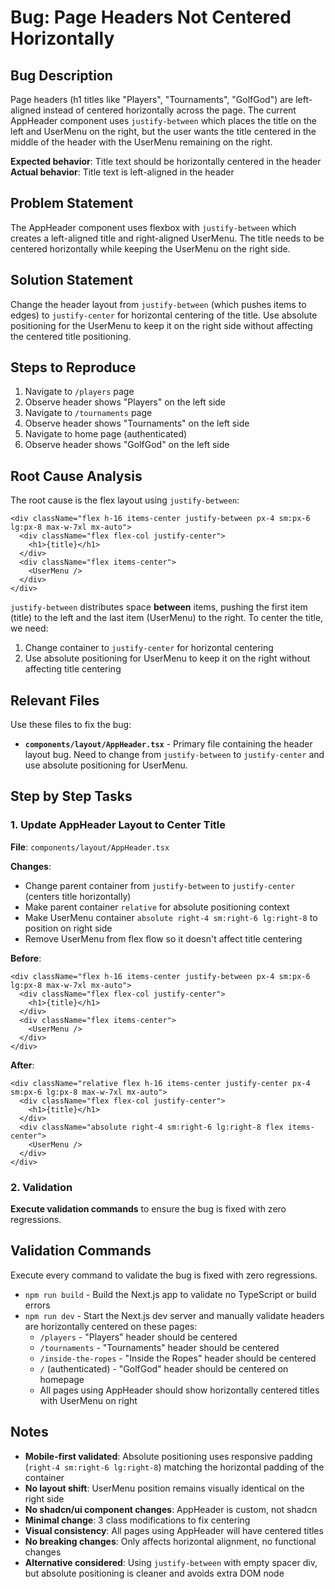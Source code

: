 # Bug: Page Headers Not Centered Horizontally

## Bug Description

Page headers (h1 titles like "Players", "Tournaments", "GolfGod") are left-aligned instead of centered horizontally across the page. The current AppHeader component uses `justify-between` which places the title on the left and UserMenu on the right, but the user wants the title centered in the middle of the header with the UserMenu remaining on the right.

**Expected behavior**: Title text should be horizontally centered in the header
**Actual behavior**: Title text is left-aligned in the header

## Problem Statement

The AppHeader component uses flexbox with `justify-between` which creates a left-aligned title and right-aligned UserMenu. The title needs to be centered horizontally while keeping the UserMenu on the right side.

## Solution Statement

Change the header layout from `justify-between` (which pushes items to edges) to `justify-center` for horizontal centering of the title. Use absolute positioning for the UserMenu to keep it on the right side without affecting the centered title positioning.

## Steps to Reproduce

1. Navigate to `/players` page
2. Observe header shows "Players" on the left side
3. Navigate to `/tournaments` page
4. Observe header shows "Tournaments" on the left side
5. Navigate to home page (authenticated)
6. Observe header shows "GolfGod" on the left side

## Root Cause Analysis

The root cause is the flex layout using `justify-between`:

```tsx
<div className="flex h-16 items-center justify-between px-4 sm:px-6 lg:px-8 max-w-7xl mx-auto">
  <div className="flex flex-col justify-center">
    <h1>{title}</h1>
  </div>
  <div className="flex items-center">
    <UserMenu />
  </div>
</div>
```

`justify-between` distributes space **between** items, pushing the first item (title) to the left and the last item (UserMenu) to the right. To center the title, we need:
1. Change container to `justify-center` for horizontal centering
2. Use absolute positioning for UserMenu to keep it on the right without affecting title centering

## Relevant Files

Use these files to fix the bug:

- **`components/layout/AppHeader.tsx`** - Primary file containing the header layout bug. Need to change from `justify-between` to `justify-center` and use absolute positioning for UserMenu.

## Step by Step Tasks

### 1. Update AppHeader Layout to Center Title

**File**: `components/layout/AppHeader.tsx`

**Changes**:
- Change parent container from `justify-between` to `justify-center` (centers title horizontally)
- Make parent container `relative` for absolute positioning context
- Make UserMenu container `absolute right-4 sm:right-6 lg:right-8` to position on right side
- Remove UserMenu from flex flow so it doesn't affect title centering

**Before**:
```tsx
<div className="flex h-16 items-center justify-between px-4 sm:px-6 lg:px-8 max-w-7xl mx-auto">
  <div className="flex flex-col justify-center">
    <h1>{title}</h1>
  </div>
  <div className="flex items-center">
    <UserMenu />
  </div>
</div>
```

**After**:
```tsx
<div className="relative flex h-16 items-center justify-center px-4 sm:px-6 lg:px-8 max-w-7xl mx-auto">
  <div className="flex flex-col justify-center">
    <h1>{title}</h1>
  </div>
  <div className="absolute right-4 sm:right-6 lg:right-8 flex items-center">
    <UserMenu />
  </div>
</div>
```

### 2. Validation

**Execute validation commands** to ensure the bug is fixed with zero regressions.

## Validation Commands

Execute every command to validate the bug is fixed with zero regressions.

- `npm run build` - Build the Next.js app to validate no TypeScript or build errors
- `npm run dev` - Start the Next.js dev server and manually validate headers are horizontally centered on these pages:
  - `/players` - "Players" header should be centered
  - `/tournaments` - "Tournaments" header should be centered
  - `/inside-the-ropes` - "Inside the Ropes" header should be centered
  - `/` (authenticated) - "GolfGod" header should be centered on homepage
  - All pages using AppHeader should show horizontally centered titles with UserMenu on right

## Notes

- **Mobile-first validated**: Absolute positioning uses responsive padding (`right-4 sm:right-6 lg:right-8`) matching the horizontal padding of the container
- **No layout shift**: UserMenu position remains visually identical on the right side
- **No shadcn/ui component changes**: AppHeader is custom, not shadcn
- **Minimal change**: 3 class modifications to fix centering
- **Visual consistency**: All pages using AppHeader will have centered titles
- **No breaking changes**: Only affects horizontal alignment, no functional changes
- **Alternative considered**: Using `justify-between` with empty spacer div, but absolute positioning is cleaner and avoids extra DOM node
